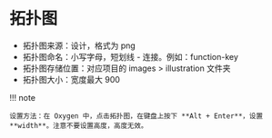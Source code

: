 # 拓扑图

- 拓扑图来源：设计，格式为 png
- 拓扑图命名：小写字母，短划线 - 连接。例如：function-key
- 拓扑图存储位置：对应项目的 images > illustration 文件夹
- 拓扑图大小：宽度最大 900

!!! note

    设置方法：在 Oxygen 中，点击拓扑图，在键盘上按下 **Alt + Enter**，设置 **width**。注意不要设置高度，高度无效。
